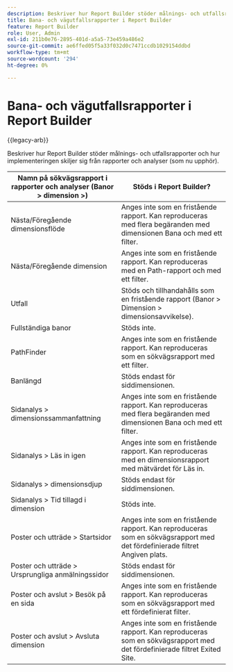 ```yaml
---
description: Beskriver hur Report Builder stöder målnings- och utfallsrapporter och hur implementeringen skiljer sig från rapporter och analyser.
title: Bana- och vägutfallsrapporter i Report Builder
feature: Report Builder
role: User, Admin
exl-id: 211b0e76-2895-401d-a5a5-73e459a486e2
source-git-commit: ae6ffed05f5a33f032d0c7471ccdb1029154ddbd
workflow-type: tm+mt
source-wordcount: '294'
ht-degree: 0%

---
```


# Bana- och vägutfallsrapporter i Report Builder

{{legacy-arb}}

Beskriver hur Report Builder stöder målnings- och utfallsrapporter och hur implementeringen skiljer sig från rapporter och analyser (som nu upphör).

| Namn på sökvägsrapport i rapporter och analyser (Banor > dimension >) | Stöds i Report Builder? |
|--- |--- |
| Nästa/Föregående dimensionsflöde | Anges inte som en fristående rapport. Kan reproduceras med flera begäranden med dimensionen Bana och med ett filter. |
| Nästa/Föregående dimension | Anges inte som en fristående rapport. Kan reproduceras med en Path-rapport och med ett filter. |
| Utfall | Stöds och tillhandahålls som en fristående rapport (Banor > Dimension > dimensionsavvikelse). |
| Fullständiga banor | Stöds inte. |
| PathFinder | Anges inte som en fristående rapport. Kan reproduceras som en sökvägsrapport med ett filter. |
| Banlängd | Stöds endast för siddimensionen. |
| Sidanalys > dimensionssammanfattning | Anges inte som en fristående rapport. Kan reproduceras med flera begäranden med dimensionen Bana och med ett filter. |
| Sidanalys > Läs in igen | Anges inte som en fristående rapport. Kan reproduceras med en dimensionsrapport med mätvärdet för Läs in. |
| Sidanalys > dimensionsdjup | Stöds endast för siddimensionen. |
| Sidanalys > Tid tillagd i dimension | Stöds inte. |
| Poster och utträde > Startsidor | Anges inte som en fristående rapport. Kan reproduceras som en sökvägsrapport med det fördefinierade filtret Angiven plats. |
| Poster och utträde > Ursprungliga anmälningssidor | Stöds endast för siddimensionen. |
| Poster och avslut > Besök på en sida | Anges inte som en fristående rapport. Kan reproduceras som en sökvägsrapport med ett fördefinierat filter. |
| Poster och avslut > Avsluta dimension | Anges inte som en fristående rapport. Kan reproduceras som en sökvägsrapport med det fördefinierade filtret Exited Site. |
